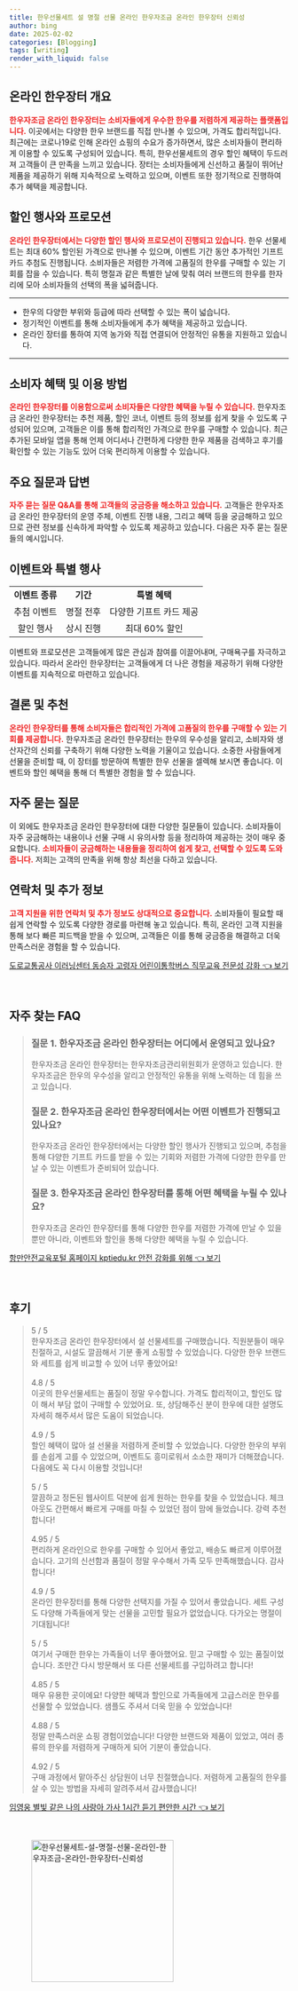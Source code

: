 ```yaml
---
title: 한우선물세트 설 명절 선물 온라인 한우자조금 온라인 한우장터 신뢰성
author: bing
date: 2025-02-02
categories: [Blogging]
tags: [writing]
render_with_liquid: false
---
```



<h2 id='온라인 한우장터 개요'>온라인 한우장터 개요</h2>

<p><b><span style="color: #ee2323;">한우자조금 온라인 한우장터는 소비자들에게 우수한 한우를 저렴하게 제공하는 플랫폼입니다.</span></b> 이곳에서는 다양한 한우 브랜드를 직접 만나볼 수 있으며, 가격도 합리적입니다. 최근에는 코로나19로 인해 온라인 쇼핑의 수요가 증가하면서, 많은 소비자들이 편리하게 이용할 수 있도록 구성되어 있습니다. 특히, 한우선물세트의 경우 할인 혜택이 두드러져 고객들이 큰 만족을 느끼고 있습니다. 장터는 소비자들에게 신선하고 품질이 뛰어난 제품을 제공하기 위해 지속적으로 노력하고 있으며, 이벤트 또한 정기적으로 진행하여 추가 혜택을 제공합니다.</p>

<h2 id='할인 행사와 프로모션'>할인 행사와 프로모션</h2>

<p><b><span style="color: #ee2323;">온라인 한우장터에서는 다양한 할인 행사와 프로모션이 진행되고 있습니다.</span></b> 한우 선물세트는 최대 60% 할인된 가격으로 만나볼 수 있으며, 이벤트 기간 동안 추가적인 기프트 카드 추첨도 진행됩니다. 소비자들은 저렴한 가격에 고품질의 한우를 구매할 수 있는 기회를 잡을 수 있습니다. 특히 명절과 같은 특별한 날에 맞춰 여러 브랜드의 한우를 한자리에 모아 소비자들의 선택의 폭을 넓혀줍니다.</p>

<hr />

<ul>
    <li>한우의 다양한 부위와 등급에 따라 선택할 수 있는 폭이 넓습니다.</li>
    <li>정기적인 이벤트를 통해 소비자들에게 추가 혜택을 제공하고 있습니다.</li>
    <li>온라인 장터를 통하여 지역 농가와 직접 연결되어 안정적인 유통을 지원하고 있습니다.</li>
</ul>

<hr />

<h2 id='소비자 혜택 및 이용 방법'>소비자 혜택 및 이용 방법</h2>

<p><b><span style="color: #ee2323;">온라인 한우장터를 이용함으로써 소비자들은 다양한 혜택을 누릴 수 있습니다.</span></b> 한우자조금 온라인 한우장터는 추천 제품, 할인 코너, 이벤트 등의 정보를 쉽게 찾을 수 있도록 구성되어 있으며, 고객들은 이를 통해 합리적인 가격으로 한우를 구매할 수 있습니다. 최근 추가된 모바일 앱을 통해 언제 어디서나 간편하게 다양한 한우 제품을 검색하고 후기를 확인할 수 있는 기능도 있어 더욱 편리하게 이용할 수 있습니다.</p>

<h2 id='주요 질문과 답변'>주요 질문과 답변</h2>

<p><b><span style="color: #ee2323;">자주 묻는 질문 Q&A를 통해 고객들의 궁금증을 해소하고 있습니다.</span></b> 고객들은 한우자조금 온라인 한우장터의 운영 주체, 이벤트 진행 내용, 그리고 혜택 등을 궁금해하고 있으므로 관련 정보를 신속하게 파악할 수 있도록 제공하고 있습니다. 다음은 자주 묻는 질문들의 예시입니다.</p>

<h2 id='이벤트와 특별 행사'>이벤트와 특별 행사</h2>

<table>
    <tr>
        <td style="text-align: center; height: 17px;"><b>이벤트 종류</b></td>
        <td style="text-align: center; height: 17px;"><b>기간</b></td>
        <td style="text-align: center; height: 17px;"><b>특별 혜택</b></td>
    </tr>
    <tr>
        <td style="text-align: center; height: 17px;">추첨 이벤트</td>
        <td style="text-align: center; height: 17px;">명절 전후</td>
        <td style="text-align: center; height: 17px;">다양한 기프트 카드 제공</td>
    </tr>
    <tr>
        <td style="text-align: center; height: 17px;">할인 행사</td>
        <td style="text-align: center; height: 17px;">상시 진행</td>
        <td style="text-align: center; height: 17px;">최대 60% 할인</td>
    </tr>
</table>

<p>이벤트와 프로모션은 고객들에게 많은 관심과 참여를 이끌어내며, 구매욕구를 자극하고 있습니다. 따라서 온라인 한우장터는 고객들에게 더 나은 경험을 제공하기 위해 다양한 이벤트를 지속적으로 마련하고 있습니다.</p>

<h2 id='결론 및 추천'>결론 및 추천</h2>

<p><b><span style="color: #ee2323;">온라인 한우장터를 통해 소비자들은 합리적인 가격에 고품질의 한우를 구매할 수 있는 기회를 제공합니다.</span></b> 한우자조금 온라인 한우장터는 한우의 우수성을 알리고, 소비자와 생산자간의 신뢰를 구축하기 위해 다양한 노력을 기울이고 있습니다. 소중한 사람들에게 선물을 준비할 때, 이 장터를 방문하여 특별한 한우 선물을 셀렉해 보시면 좋습니다. 이벤트와 할인 혜택을 통해 더 특별한 경험을 할 수 있습니다.</p>

<h2 id='자주 묻는 질문'>자주 묻는 질문</h2>

<p>이 외에도 한우자조금 온라인 한우장터에 대한 다양한 질문들이 있습니다. 소비자들이 자주 궁금해하는 내용이나 선물 구매 시 유의사항 등을 정리하여 제공하는 것이 매우 중요합니다. <b><span style="color: #ee2323;">소비자들이 궁금해하는 내용들을 정리하여 쉽게 찾고, 선택할 수 있도록 도와줍니다.</span></b> 저희는 고객의 만족을 위해 항상 최선을 다하고 있습니다.</p>

<h2 id='연락처 및 추가 정보'>연락처 및 추가 정보</h2>

<p><b><span style="color: #ee2323;">고객 지원을 위한 연락처 및 추가 정보도 상대적으로 중요합니다.</span></b> 소비자들이 필요할 때 쉽게 연락할 수 있도록 다양한 경로를 마련해 놓고 있습니다. 특히, 온라인 고객 지원을 통해 보다 빠른 피드백을 받을 수 있으며, 고객들은 이를 통해 궁금증을 해결하고 더욱 만족스러운 경험을 할 수 있습니다.</p>


<p><a class="click-button" title="도로교통공사 이러닝센터 동승자 고령자 어린이통학버스 직무교육 전문성 강화" href="https://yellowplanner.github.io/posts/%EB%8F%84%EB%A1%9C%EA%B5%90%ED%86%B5%EA%B3%B5%EC%82%AC-%EC%9D%B4%EB%9F%AC%EB%8B%9D%EC%84%BC%ED%84%B0-%EB%8F%99%EC%8A%B9%EC%9E%90-%EA%B3%A0%EB%A0%B9%EC%9E%90-%EC%96%B4%EB%A6%B0%EC%9D%B4%ED%86%B5%ED%95%99%EB%B2%84%EC%8A%A4-%EC%A7%81%EB%AC%B4%EA%B5%90%EC%9C%A1-%EC%A0%84%EB%AC%B8%EC%84%B1-%EA%B0%95%ED%99%94/" rel="dofollow">도로교통공사 이러닝센터 동승자 고령자 어린이통학버스 직무교육 전문성 강화 👈 보기</a></p><br>
<h2 id='자주_찾는_FAQ'>자주 찾는 FAQ</h2>
<div itemscope="" itemtype="https://schema.org/FAQPage"> 
<blockquote> 
<div itemscope="" itemprop="mainEntity" itemtype="https://schema.org/Question"> 
<h3 itemprop="name">질문 1. 한우자조금 온라인 한우장터는 어디에서 운영되고 있나요?</h3> 
<div itemscope="" itemprop="acceptedAnswer" itemtype="https://schema.org/Answer"> 
<span itemprop="text"> 
<p>한우자조금 온라인 한우장터는 한우자조금관리위원회가 운영하고 있습니다. 한우자조금은 한우의 우수성을 알리고 안정적인 유통을 위해 노력하는 데 힘을 쓰고 있습니다.</p> 
</span> 
</div> 
</div> 

<div itemscope="" itemprop="mainEntity" itemtype="https://schema.org/Question"> 
<h3 itemprop="name">질문 2. 한우자조금 온라인 한우장터에서는 어떤 이벤트가 진행되고 있나요?</h3> 
<div itemscope="" itemprop="acceptedAnswer" itemtype="https://schema.org/Answer"> 
<span itemprop="text"> 
<p>한우자조금 온라인 한우장터에서는 다양한 할인 행사가 진행되고 있으며, 추첨을 통해 다양한 기프트 카드를 받을 수 있는 기회와 저렴한 가격에 다양한 한우를 만날 수 있는 이벤트가 준비되어 있습니다.</p> 
</span> 
</div> 
</div> 

<div itemscope="" itemprop="mainEntity" itemtype="https://schema.org/Question"> 
<h3 itemprop="name">질문 3. 한우자조금 온라인 한우장터를 통해 어떤 혜택을 누릴 수 있나요?</h3> 
<div itemscope="" itemprop="acceptedAnswer" itemtype="https://schema.org/Answer"> 
<span itemprop="text"> 
<p>한우자조금 온라인 한우장터를 통해 다양한 한우를 저렴한 가격에 만날 수 있을 뿐만 아니라, 이벤트와 할인을 통해 다양한 혜택을 누릴 수 있습니다.</p> 
</span> 
</div> 
</div> 
</blockquote> 
</div>
<p><a class="click-button" title="항만안전교육포털 홈페이지 kptiedu.kr 안전 강화를 위해" href="https://yellowplanner.github.io/posts/%ED%95%AD%EB%A7%8C%EC%95%88%EC%A0%84%EA%B5%90%EC%9C%A1%ED%8F%AC%ED%84%B8-%ED%99%88%ED%8E%98%EC%9D%B4%EC%A7%80-kptiedu.kr-%EC%95%88%EC%A0%84-%EA%B0%95%ED%99%94%EB%A5%BC-%EC%9C%84%ED%95%B4/" rel="dofollow">항만안전교육포털 홈페이지 kptiedu.kr 안전 강화를 위해 👈 보기</a></p><br>
<h2 id='후기'>후기</h2>
<div itemscope itemtype="https://schema.org/Product">
  <blockquote>
  <div itemprop="review" itemscope itemtype="https://schema.org/Review">
      <div itemprop="reviewRating" itemscope itemtype="https://schema.org/Rating"> <span itemprop="ratingValue">5</span> / <span itemprop="bestRating">5</span> </div>
      <span itemprop="reviewBody">한우자조금 온라인 한우장터에서 설 선물세트를 구매했습니다. 직원분들이 매우 친절하고, 시설도 깔끔해서 기분 좋게 쇼핑할 수 있었습니다. 다양한 한우 브랜드와 세트를 쉽게 비교할 수 있어 너무 좋았어요!</span>
  </div>
  <br>
  <div itemprop="review" itemscope itemtype="https://schema.org/Review">
      <div itemprop="reviewRating" itemscope itemtype="https://schema.org/Rating"> <span itemprop="ratingValue">4.8</span> / <span itemprop="bestRating">5</span> </div>
      <span itemprop="reviewBody">이곳의 한우선물세트는 품질이 정말 우수합니다. 가격도 합리적이고, 할인도 많이 해서 부담 없이 구매할 수 있었어요. 또, 상담해주신 분이 한우에 대한 설명도 자세히 해주셔서 많은 도움이 되었습니다.</span>
  </div>
  <br>
  <div itemprop="review" itemscope itemtype="https://schema.org/Review">
      <div itemprop="reviewRating" itemscope itemtype="https://schema.org/Rating"> <span itemprop="ratingValue">4.9</span> / <span itemprop="bestRating">5</span> </div>
      <span itemprop="reviewBody">할인 혜택이 많아 설 선물을 저렴하게 준비할 수 있었습니다. 다양한 한우의 부위를 손쉽게 고를 수 있었으며, 이벤트도 흥미로워서 소소한 재미가 더해졌습니다. 다음에도 꼭 다시 이용할 것입니다!</span>
  </div>
  <br>
  <div itemprop="review" itemscope itemtype="https://schema.org/Review">
      <div itemprop="reviewRating" itemscope itemtype="https://schema.org/Rating"> <span itemprop="ratingValue">5</span> / <span itemprop="bestRating">5</span> </div>
      <span itemprop="reviewBody">깔끔하고 정돈된 웹사이트 덕분에 쉽게 원하는 한우를 찾을 수 있었습니다. 체크아웃도 간편해서 빠르게 구매를 마칠 수 있었던 점이 맘에 들었습니다. 강력 추천합니다!</span>
  </div>
  <br>
  <div itemprop="review" itemscope itemtype="https://schema.org/Review">
      <div itemprop="reviewRating" itemscope itemtype="https://schema.org/Rating"> <span itemprop="ratingValue">4.95</span> / <span itemprop="bestRating">5</span> </div>
      <span itemprop="reviewBody">편리하게 온라인으로 한우를 구매할 수 있어서 좋았고, 배송도 빠르게 이루어졌습니다. 고기의 신선함과 품질이 정말 우수해서 가족 모두 만족해했습니다. 감사합니다!</span>
  </div>
  <br>
  <div itemprop="review" itemscope itemtype="https://schema.org/Review">
      <div itemprop="reviewRating" itemscope itemtype="https://schema.org/Rating"> <span itemprop="ratingValue">4.9</span> / <span itemprop="bestRating">5</span> </div>
      <span itemprop="reviewBody">온라인 한우장터를 통해 다양한 선택지를 가질 수 있어서 좋았습니다. 세트 구성도 다양해 가족들에게 맞는 선물을 고민할 필요가 없었습니다. 다가오는 명절이 기대됩니다!</span>
  </div>
  <br>
  <div itemprop="review" itemscope itemtype="https://schema.org/Review">
      <div itemprop="reviewRating" itemscope itemtype="https://schema.org/Rating"> <span itemprop="ratingValue">5</span> / <span itemprop="bestRating">5</span> </div>
      <span itemprop="reviewBody">여기서 구매한 한우는 가족들이 너무 좋아했어요. 믿고 구매할 수 있는 품질이었습니다. 조만간 다시 방문해서 또 다른 선물세트를 구입하려고 합니다!</span>
  </div>
  <br>
  <div itemprop="review" itemscope itemtype="https://schema.org/Review">
      <div itemprop="reviewRating" itemscope itemtype="https://schema.org/Rating"> <span itemprop="ratingValue">4.85</span> / <span itemprop="bestRating">5</span> </div>
      <span itemprop="reviewBody">매우 유용한 곳이에요! 다양한 혜택과 할인으로 가족들에게 고급스러운 한우를 선물할 수 있었습니다. 샘플도 주셔서 더욱 믿을 수 있었습니다!</span>
  </div>
  <br>
  <div itemprop="review" itemscope itemtype="https://schema.org/Review">
      <div itemprop="reviewRating" itemscope itemtype="https://schema.org/Rating"> <span itemprop="ratingValue">4.88</span> / <span itemprop="bestRating">5</span> </div>
      <span itemprop="reviewBody">정말 만족스러운 쇼핑 경험이었습니다! 다양한 브랜드와 제품이 있었고, 여러 종류의 한우를 저렴하게 구매하게 되어 기분이 좋았습니다.</span>
  </div>
  <br>
  <div itemprop="review" itemscope itemtype="https://schema.org/Review">
      <div itemprop="reviewRating" itemscope itemtype="https://schema.org/Rating"> <span itemprop="ratingValue">4.92</span> / <span itemprop="bestRating">5</span> </div>
      <span itemprop="reviewBody">구매 과정에서 맡아주신 상담원이 너무 친절했습니다. 저렴하게 고품질의 한우를 살 수 있는 방법을 자세히 알려주셔서 감사했습니다!</span>
  </div>
  </blockquote>
</div>
<p><a class="click-button" title="임영웅 별빛 같은 나의 사랑아 가사 1시간 듣기 편안한 시간" href="https://yellowplanner.github.io/posts/%EC%9E%84%EC%98%81%EC%9B%85-%EB%B3%84%EB%B9%9B-%EA%B0%99%EC%9D%80-%EB%82%98%EC%9D%98-%EC%82%AC%EB%9E%91%EC%95%84-%EA%B0%80%EC%82%AC-1%EC%8B%9C%EA%B0%84-%EB%93%A3%EA%B8%B0-%ED%8E%B8%EC%95%88%ED%95%9C-%EC%8B%9C%EA%B0%84/" rel="dofollow">임영웅 별빛 같은 나의 사랑아 가사 1시간 듣기 편안한 시간 👈 보기</a></p><br>
<figure class="image"><img src="https://yellowplanner.github.io/assets/img/thumbnail/한우선물세트-설-명절-선물-온라인-한우자조금-온라인-한우장터-신뢰성.webp" alt="한우선물세트-설-명절-선물-온라인-한우자조금-온라인-한우장터-신뢰성" width="256" height="256"></figure>